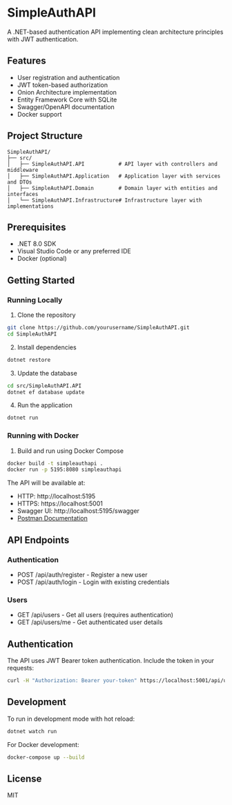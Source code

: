 # SimpleAuthAPI

A .NET-based authentication API implementing clean architecture principles with JWT authentication.

## Features

- User registration and authentication
- JWT token-based authorization
- Onion Architecture implementation
- Entity Framework Core with SQLite
- Swagger/OpenAPI documentation
- Docker support

## Project Structure

```
SimpleAuthAPI/
├── src/
│   ├── SimpleAuthAPI.API           # API layer with controllers and middleware
│   ├── SimpleAuthAPI.Application   # Application layer with services and DTOs
│   ├── SimpleAuthAPI.Domain        # Domain layer with entities and interfaces
│   └── SimpleAuthAPI.Infrastructure# Infrastructure layer with implementations
```

## Prerequisites

- .NET 8.0 SDK
- Visual Studio Code or any preferred IDE
- Docker (optional)

## Getting Started

### Running Locally

1. Clone the repository

```bash
git clone https://github.com/yourusername/SimpleAuthAPI.git
cd SimpleAuthAPI
```

2. Install dependencies

```bash
dotnet restore
```

3. Update the database

```bash
cd src/SimpleAuthAPI.API
dotnet ef database update
```

4. Run the application

```bash
dotnet run
```

### Running with Docker

1. Build and run using Docker Compose

```bash
docker build -t simpleauthapi .
docker run -p 5195:8080 simpleauthapi
```

The API will be available at:

- HTTP: http://localhost:5195
- HTTPS: https://localhost:5001
- Swagger UI: http://localhost:5195/swagger
- [Postman Documentation](https://documenter.getpostman.com/view/22366860/2sB2qUp5nn)

## API Endpoints

### Authentication

- POST /api/auth/register - Register a new user
- POST /api/auth/login - Login with existing credentials

### Users

- GET /api/users - Get all users (requires authentication)
- GET /api/users/me - Get authenticated user details

## Authentication

The API uses JWT Bearer token authentication. Include the token in your requests:

```bash
curl -H "Authorization: Bearer your-token" https://localhost:5001/api/users/me
```

## Development

To run in development mode with hot reload:

```bash
dotnet watch run
```

For Docker development:

```bash
docker-compose up --build
```

## License

MIT
